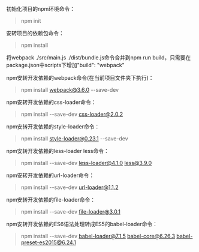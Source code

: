 初始化项目的npm环境命令：
> npm init

安转项目的依赖包命令：
> npm install

将webpack ./src/main.js ./dist/bundle.js命令合并到npm run build，只需要在package.json中scripts下增加"build": "webpack"

npm安转开发依赖的webpack命令(在当前项目文件夹下执行)：
> npm install webpack@3.6.0 --save-dev

npm安转开发依赖的css-loader命令：
> npm install --save-dev css-loader@2.0.2

npm安转开发依赖的style-loader命令：
> npm install style-loader@0.23.1 --save-dev

npm安转开发依赖的less-loader less命令：
> npm install --save-dev less-loader@4.1.0 less@3.9.0

npm安转开发依赖的url-loader命令：
> npm install --save-dev url-loader@1.1.2

npm安转开发依赖的file-loader命令：
> npm install --save-dev file-loader@3.0.1

npm安转开发依赖的ES6语法处理转成ES5的babel-loader命令：
> npm install --save-dev babel-loader@7.1.5 babel-core@6.26.3 babel-preset-es2015@6.24.1
